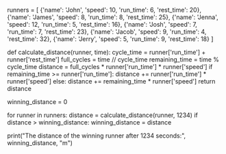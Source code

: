 runners = [
    {'name': 'John', 'speed': 10, 'run_time': 6, 'rest_time': 20},
    {'name': 'James', 'speed': 8, 'run_time': 8, 'rest_time': 25},
    {'name': 'Jenna', 'speed': 12, 'run_time': 5, 'rest_time': 16},
    {'name': 'Josh', 'speed': 7, 'run_time': 7, 'rest_time': 23},
    {'name': 'Jacob', 'speed': 9, 'run_time': 4, 'rest_time': 32},
    {'name': 'Jerry', 'speed': 5, 'run_time': 9, 'rest_time': 18}
]

def calculate_distance(runner, time):
    cycle_time = runner['run_time'] + runner['rest_time']
    full_cycles = time // cycle_time
    remaining_time = time % cycle_time
    distance = full_cycles * runner['run_time'] * runner['speed']
    if remaining_time >= runner['run_time']:
        distance += runner['run_time'] * runner['speed']
    else:
        distance += remaining_time * runner['speed']
    return distance

winning_distance = 0

for runner in runners:
    distance = calculate_distance(runner, 1234)
    if distance > winning_distance:
        winning_distance = distance

print("The distance of the winning runner after 1234 seconds:", winning_distance, "m")
